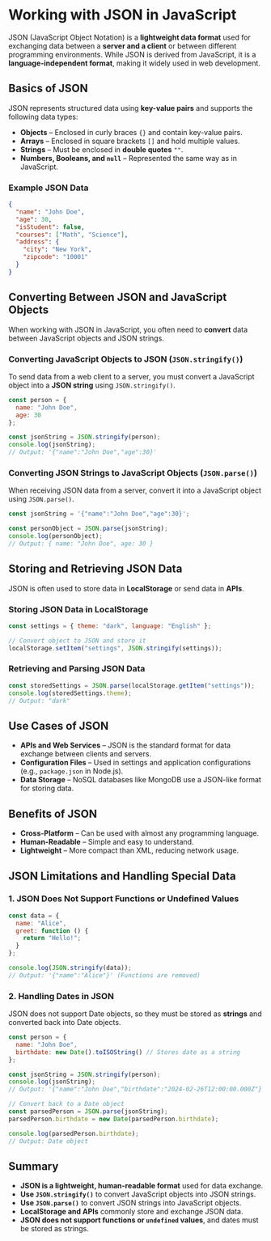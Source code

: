 # Working with JSON in JavaScript  

JSON (JavaScript Object Notation) is a **lightweight data format** used for exchanging data between a **server and a client** or between different programming environments. While JSON is derived from JavaScript, it is a **language-independent format**, making it widely used in web development.  

## Basics of JSON  

JSON represents structured data using **key-value pairs** and supports the following data types:  

- **Objects** – Enclosed in curly braces `{}` and contain key-value pairs.  
- **Arrays** – Enclosed in square brackets `[]` and hold multiple values.  
- **Strings** – Must be enclosed in **double quotes** `""`.  
- **Numbers, Booleans, and `null`** – Represented the same way as in JavaScript.  

### Example JSON Data  

```json
{
  "name": "John Doe",
  "age": 30,
  "isStudent": false,
  "courses": ["Math", "Science"],
  "address": {
    "city": "New York",
    "zipcode": "10001"
  }
}
```

## Converting Between JSON and JavaScript Objects  

When working with JSON in JavaScript, you often need to **convert** data between JavaScript objects and JSON strings.

### Converting JavaScript Objects to JSON (`JSON.stringify()`)  

To send data from a web client to a server, you must convert a JavaScript object into a **JSON string** using `JSON.stringify()`.  

```js
const person = {
  name: "John Doe",
  age: 30
};

const jsonString = JSON.stringify(person);
console.log(jsonString); 
// Output: '{"name":"John Doe","age":30}'
```

### Converting JSON Strings to JavaScript Objects (`JSON.parse()`)  

When receiving JSON data from a server, convert it into a JavaScript object using `JSON.parse()`.  

```js
const jsonString = '{"name":"John Doe","age":30}';

const personObject = JSON.parse(jsonString);
console.log(personObject); 
// Output: { name: "John Doe", age: 30 }
```

## Storing and Retrieving JSON Data  

JSON is often used to store data in **LocalStorage** or send data in **APIs**.

### Storing JSON Data in LocalStorage  

```js
const settings = { theme: "dark", language: "English" };

// Convert object to JSON and store it
localStorage.setItem("settings", JSON.stringify(settings));
```

### Retrieving and Parsing JSON Data  

```js
const storedSettings = JSON.parse(localStorage.getItem("settings"));
console.log(storedSettings.theme); 
// Output: "dark"
```

## Use Cases of JSON  

- **APIs and Web Services** – JSON is the standard format for data exchange between clients and servers.  
- **Configuration Files** – Used in settings and application configurations (e.g., `package.json` in Node.js).  
- **Data Storage** – NoSQL databases like MongoDB use a JSON-like format for storing data.  

## Benefits of JSON  

- **Cross-Platform** – Can be used with almost any programming language.  
- **Human-Readable** – Simple and easy to understand.  
- **Lightweight** – More compact than XML, reducing network usage.  

## JSON Limitations and Handling Special Data  

### 1. JSON Does Not Support Functions or Undefined Values  

```js
const data = {
  name: "Alice",
  greet: function () {
    return "Hello!";
  }
};

console.log(JSON.stringify(data)); 
// Output: '{"name":"Alice"}' (Functions are removed)
```

### 2. Handling Dates in JSON  

JSON does not support Date objects, so they must be stored as **strings** and converted back into Date objects.

```js
const person = {
  name: "John Doe",
  birthdate: new Date().toISOString() // Stores date as a string
};

const jsonString = JSON.stringify(person);
console.log(jsonString);
// Output: '{"name":"John Doe","birthdate":"2024-02-26T12:00:00.000Z"}'

// Convert back to a Date object
const parsedPerson = JSON.parse(jsonString);
parsedPerson.birthdate = new Date(parsedPerson.birthdate);

console.log(parsedPerson.birthdate); 
// Output: Date object
```

## Summary  

- **JSON is a lightweight, human-readable format** used for data exchange.  
- **Use `JSON.stringify()`** to convert JavaScript objects into JSON strings.  
- **Use `JSON.parse()`** to convert JSON strings into JavaScript objects.  
- **LocalStorage and APIs** commonly store and exchange JSON data.  
- **JSON does not support functions or `undefined` values**, and dates must be stored as strings.  